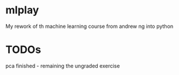 # mlplay
My rework of th machine learning course from andrew ng into python
# TODOs
pca finished - remaining the ungraded exercise